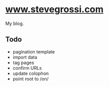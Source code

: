 # www.stevegrossi.com

My blog.

## Todo

- pagination template
- import data
- tag pages
- confirm URLs
- update colophon
- point root to /on/
